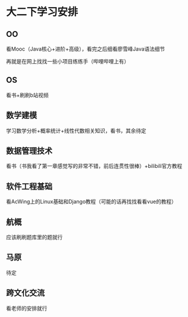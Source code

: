 # 大二下学习安排

## OO

看Mooc（Java核心+进阶+高级），看完之后细看廖雪峰Java语法细节

再就是在网上找找一些小项目练练手（哔哩哔哩上有）

## OS

看书+刷刷b站视频

## 数学建模

学习数学分析+概率统计+线性代数相关知识，看书，其余待定

## 数据管理技术

看书（书我看了第一章感觉写的非常不错，前后连贯性很棒）+bilibili官方教程

## 软件工程基础

看AcWing上的Linux基础和Django教程（可能的话再找找看看vue的教程）

## 航概

应该刷刷题库里的题就行

## 马原

待定

## 跨文化交流

看老师的安排就行
